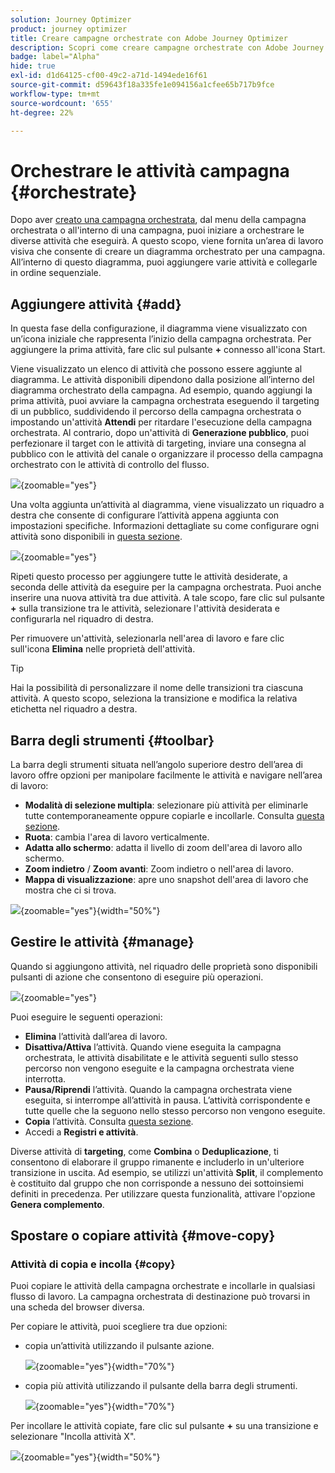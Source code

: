 ```yaml
---
solution: Journey Optimizer
product: journey optimizer
title: Creare campagne orchestrate con Adobe Journey Optimizer
description: Scopri come creare campagne orchestrate con Adobe Journey Optimizer
badge: label="Alpha"
hide: true
exl-id: d1d64125-cf00-49c2-a71d-1494ede16f61
source-git-commit: d59643f18a335fe1e094156a1cfee65b717b9fce
workflow-type: tm+mt
source-wordcount: '655'
ht-degree: 22%

---
```


# Orchestrare le attività campagna {#orchestrate}

Dopo aver [creato una campagna orchestrata](gs-campaign-creation.md), dal menu della campagna orchestrata o all&#39;interno di una campagna, puoi iniziare a orchestrare le diverse attività che eseguirà. A questo scopo, viene fornita un’area di lavoro visiva che consente di creare un diagramma orchestrato per una campagna. All’interno di questo diagramma, puoi aggiungere varie attività e collegarle in ordine sequenziale.

## Aggiungere attività {#add}

In questa fase della configurazione, il diagramma viene visualizzato con un’icona iniziale che rappresenta l’inizio della campagna orchestrata. Per aggiungere la prima attività, fare clic sul pulsante **+** connesso all&#39;icona Start.

Viene visualizzato un elenco di attività che possono essere aggiunte al diagramma. Le attività disponibili dipendono dalla posizione all’interno del diagramma orchestrato della campagna. Ad esempio, quando aggiungi la prima attività, puoi avviare la campagna orchestrata eseguendo il targeting di un pubblico, suddividendo il percorso della campagna orchestrata o impostando un&#39;attività **Attendi** per ritardare l&#39;esecuzione della campagna orchestrata. Al contrario, dopo un&#39;attività di **Generazione pubblico**, puoi perfezionare il target con le attività di targeting, inviare una consegna al pubblico con le attività del canale o organizzare il processo della campagna orchestrato con le attività di controllo del flusso.

![](assets/orchestrated-start.png){zoomable="yes"}

Una volta aggiunta un’attività al diagramma, viene visualizzato un riquadro a destra che consente di configurare l’attività appena aggiunta con impostazioni specifiche. Informazioni dettagliate su come configurare ogni attività sono disponibili in [questa sezione](activities/about-activities.md).

![](assets/orchestrated-configure-activities.png){zoomable="yes"}

Ripeti questo processo per aggiungere tutte le attività desiderate, a seconda delle attività da eseguire per la campagna orchestrata. Puoi anche inserire una nuova attività tra due attività. A tale scopo, fare clic sul pulsante **+** sulla transizione tra le attività, selezionare l&#39;attività desiderata e configurarla nel riquadro di destra.

Per rimuovere un&#39;attività, selezionarla nell&#39;area di lavoro e fare clic sull&#39;icona **Elimina** nelle proprietà dell&#39;attività.

>[!TIP]
>
>Hai la possibilità di personalizzare il nome delle transizioni tra ciascuna attività. A questo scopo, seleziona la transizione e modifica la relativa etichetta nel riquadro a destra.

## Barra degli strumenti {#toolbar}

La barra degli strumenti situata nell’angolo superiore destro dell’area di lavoro offre opzioni per manipolare facilmente le attività e navigare nell’area di lavoro:

* **Modalità di selezione multipla**: selezionare più attività per eliminarle tutte contemporaneamente oppure copiarle e incollarle. Consulta [questa sezione](#copy).
* **Ruota**: cambia l&#39;area di lavoro verticalmente.
* **Adatta allo schermo**: adatta il livello di zoom dell&#39;area di lavoro allo schermo.
* **Zoom indietro** / **Zoom avanti**: Zoom indietro o nell&#39;area di lavoro.
* **Mappa di visualizzazione**: apre uno snapshot dell&#39;area di lavoro che mostra che ci si trova.

![](assets/orchestrated-toolbar.png){zoomable="yes"}{width="50%"}

## Gestire le attività {#manage}

Quando si aggiungono attività, nel riquadro delle proprietà sono disponibili pulsanti di azione che consentono di eseguire più operazioni.

![](assets/activity-action.png){zoomable="yes"}

Puoi eseguire le seguenti operazioni:

* **Elimina** l’attività dall’area di lavoro.
* **Disattiva/Attiva** l’attività. Quando viene eseguita la campagna orchestrata, le attività disabilitate e le attività seguenti sullo stesso percorso non vengono eseguite e la campagna orchestrata viene interrotta.
* **Pausa/Riprendi** l’attività. Quando la campagna orchestrata viene eseguita, si interrompe all’attività in pausa. L’attività corrispondente e tutte quelle che la seguono nello stesso percorso non vengono eseguite.
* **Copia** l’attività. Consulta [questa sezione](#copy).
* Accedi a **Registri e attività**.

Diverse attività di **targeting**, come **Combina** o **Deduplicazione**, ti consentono di elaborare il gruppo rimanente e includerlo in un&#39;ulteriore transizione in uscita. Ad esempio, se utilizzi un&#39;attività **Split**, il complemento è costituito dal gruppo che non corrisponde a nessuno dei sottoinsiemi definiti in precedenza. Per utilizzare questa funzionalità, attivare l&#39;opzione **Genera complemento**.

## Spostare o copiare attività {#move-copy}

### Attività di copia e incolla {#copy}

Puoi copiare le attività della campagna orchestrate e incollarle in qualsiasi flusso di lavoro. La campagna orchestrata di destinazione può trovarsi in una scheda del browser diversa.

Per copiare le attività, puoi scegliere tra due opzioni:

* copia un’attività utilizzando il pulsante azione.

  ![](assets/orchestrated-copy-1.png){zoomable="yes"}{width="70%"}

* copia più attività utilizzando il pulsante della barra degli strumenti.

  ![](assets/orchestrated-copy-2.png){zoomable="yes"}{width="70%"}

Per incollare le attività copiate, fare clic sul pulsante **+** su una transizione e selezionare &quot;Incolla attività X&quot;.

![](assets/orchestrated-copy-3.png){zoomable="yes"}{width="50%"}

<!--
### Move activities and their child nodes {#move}

Journey Optimizer allows you to move an activity, along with the entire content of its child nodes (including all transitions and activities within it) to the end of another transition within the same orchestrated campaign.

This process disconnects the activity and everything in its outbound transition from the initial location, moving it to the new target transition.

To move an activity:

1. Select the activity you wish to move.
1. In the activity's properties pane, click the **Move** button.
1. Select the transition where you want to place the activity and its outbound transition, then confirm.

![](assets/activity-move.png)


## Execution options {#execution}

All activities allow you to manage their execution options. Select an activity and click on the **Execution options** button. This lets you define the activity's execution mode and behavior in case of errors.

![](assets/workflow-execution-options.png){zoomable="yes"}{width="70%"}


### Properties

The **Execution** field allows you to define the action to be carried out when the task is started.

The **Maximum execution duration** field allows you to specify a duration such as "30s" or "1h". If the activity is not finished after the duration specified has been elapsed, an alert is triggered. This has no impact on how the orchestrated campaign functions.

The **Time zone** field allows you to select the time zone of the activity. Adobe Journey Optimizer allows you to manage the time differences between multiple countries on the same instance. The setting applied is configured when the instance is created.

**The Affinity** field allows you to force an orchestrated campaign or an orchestrated campaign activity to execute on a particular machine. To do this, you must specify one or several affinities for the orchestrated campaign or activity in question.

The **Behavior** field allows you to define the procedure to follow if asynchronous tasks are used.

### Error management

The **In case of error** field allows you to specify the action to be carried out should the activity encounter an error.

### Initialization script

The **Initialization script** lets you initialize variables or modify activity properties. Click the **Edit code** button and type the snippet of code to execute. The script is called when the activity executes. 

## Example {#example}

Here is an orchestrated campaign example designed to send an email to all customers (other than VIP customers) with an email who are interested in coffee machines.

![](assets/workflow-example.png){zoomable="yes"}{zoomable="yes"}

To achieve this, activities below have been added:

* A **[!UICONTROL Fork]** activity that divides the orchestrated campaign into three paths (one for each set of customer),
* **[!UICONTROL Build audience]** activities to target the three sets of customers:

    * Customers with an email,
    * Customers belonging to the pre-existing "Interrested in Coffee Machine(s)" audience,
    * Customers belonging to the pre-existing "VIP ro reward" audience.

* A **[!UICONTROL Combine]** activity that groups together customers with an email and those interested in coffee machines,
* A **[!UICONTROL Combine]** activity that excludes VIP customers,
* An **[!UICONTROL Email delivery]** activity that sends an email to the resulting customers. 

Once you have completed the orchestrated campaign, add en **[!UICONTROL End]** activity at the end of the diagram. This activity allow you to visually mark the end of a workflow and has no functional impact.

After successfully designing the orchestrated campaign diagram, you can execute the orchestrated campaign and track the progress of its various tasks. [Learn how to start an orchestrated campaign and monitor its execution](start-monitor-campaigns.md)
-->